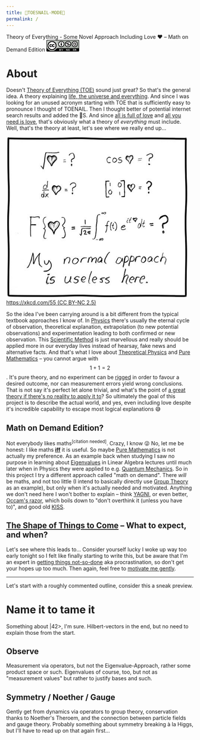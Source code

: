 ```yaml
---
title: 🦶TOESNAIL-MODE🐌
permalink: /
---
```


Theory of Everything - Some Novel Approach Including Love ❤️ – Math on Demand Edition
[![](img/cc-by-nc-sa-88x31.png)](http://creativecommons.org/licenses/by-nc-sa/4.0/)

# About
Doesn't [Theory of Everything (TOE)](https://en.wikipedia.org/wiki/Theory_of_everything) sound just great? So that's the general idea. A theory explaining [life, the universe and everything](https://en.wikipedia.org/wiki/Phrases_from_The_Hitchhiker%27s_Guide_to_the_Galaxy#The_Answer_to_the_Ultimate_Question_of_Life,_the_Universe,_and_Everything_is_42). And since I was looking for an unused acronym starting with TOE that is sufficiently easy to pronounce I thought of TOENAIL. Then I thought better of potential internet search results and added the 🐌S. And since [all is full of love](https://youtu.be/u0cS1FaKPWY) and [all you need is love](https://youtu.be/_7xMfIp-irg), that's obviously what a theory of _everything_ must include. Well, that's the theory at least, let's see where we really end up…

[![](img/xkcd-55-useless.jpg)  
https://xkcd.com/55 (CC BY-NC 2.5)](https://xkcd.com/55/)

So the idea I've been carrying around is a bit different from the typical textbook approaches I know of. In [Physics](https://en.wikipedia.org/wiki/Physics) there's usually the eternal cycle of observation, theoretical explanation, extrapolation (to new potential observations) and experimentation leading to both confirmed or new observation. This [Scientific Method](https://en.wikipedia.org/wiki/Scientific_method) is just marvellous and really should be applied more in our everyday lives instead of hearsay, fake news and alternative facts. And that's what I love about [Theoretical Physics](https://en.wikipedia.org/wiki/Theoretical_physics) and [Pure Mathematics](https://en.wikipedia.org/wiki/Pure_mathematics) – you cannot argue with $$1+1=2$$. It's pure theory, and no experiment can be [rigged](https://en.wikipedia.org/wiki/Scientific_misconduct) in order to favour a desired outcome, nor can measurement errors yield wrong conclusions. That is not say it's perfect let alone trivial, and what's the point of [a great theory if there's no reality to apply it to](https://en.wikipedia.org/wiki/String_theory#Number_of_solutions)? So ultimately the goal of this project is to describe the actual world, and yes, even including love despite it's incredible capability to escape most logical explanations 😅

## Math on Demand Edition?
Not everybody likes maths<sup>\[citation needed\]</sup>. Crazy, I know 😜 No, let me be honest: I like maths [**iff**](https://en.wikipedia.org/wiki/If_and_only_if "If and only if") it is useful. So maybe [Pure Mathematics](https://en.wikipedia.org/wiki/Pure_mathematics) is not actually my preference. As an example back when studying I saw no purpose in learning about [Eigenvalues](https://en.wikipedia.org/wiki/Eigenvalues_and_eigenvectors) in Linear Algebra lectures until much later when in Physics they were applied to e.g. [Quantum Mechanics](https://en.wikipedia.org/wiki/Eigenvalues_and_eigenvectors#Schr%C3%B6dinger_equation). So in this project I try a different approach called "math on demand". There _will_ be maths, and not too little (I intend to basically directly use [Group Theory](https://en.wikipedia.org/wiki/Group_theory) as an example), but only when it's actually needed and motivated. Anything we don't need here I won't bother to explain – think [YAGNI](https://en.wikipedia.org/wiki/You_aren%27t_gonna_need_it "You aren't gonna need it"), or even better, [Occam's razor](https://en.wikipedia.org/wiki/Occam's_razor), which boils down to "don't overthink it (unless you have to)", and good old [KISS](https://en.wikipedia.org/wiki/KISS_principle "Keep it simple, stupid").

## [The Shape of Things to Come](https://www.youtube.com/watch?v=x8zsE5zdlsQ&list=RDMW9FDByKsC4&index=2 "which word's are not capitalized in title case again?") – What to expect, and when?
Let's see where this leads to… Consider yourself lucky I woke up way too early tonight so I felt like finally starting to write this, but be aware that I'm an expert in [getting things not-so-done](../gtnsd) aka procrastination, so don't get your hopes up too much. Then again, feel free to [motivate me gently](https://github.com/zommuter/toesnail/issues).

---

Let's start with a roughly commented outline, consider this a sneak preview.

# Name it to tame it
Something about |42\>, I'm sure. Hilbert-vectors in the end, but no need to explain those from the start.

## Observe
Measurement via operators, but not the Eigenvalue-Approach, rather some product space or such. Eigenvalues of course, too, but not as "measurement values" but rather to justify bases and such.

## Symmetry / Noether / Gauge
Gently get from dynamics via operators to group theory, conservation thanks to Noether's Theroem, and the connection between particle fields and gauge theory. Probably something about symmetry breaking à la Higgs, but I'll have to read up on that again first...
